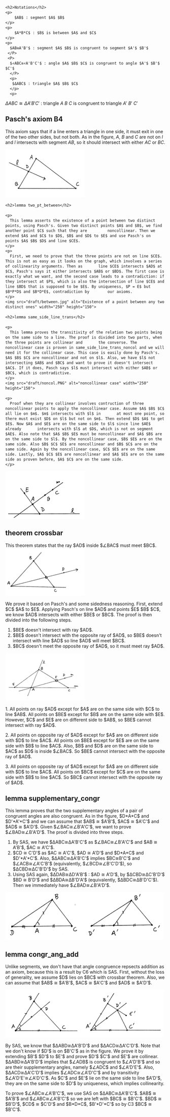<head>
  <meta charset="utf-8">
  <meta http-equiv="x-ua-compatible" content="ie=edge">
  <meta name="viewport" content="width=device-width">
  <title>MathJax v3 with TeX input and HTML output</title>
  <script src="https://polyfill.io/v3/polyfill.min.js?features=es6"></script>
  <script>
  MathJax = {
    tex: {inlineMath: [['$', '$'], ['\\(', '\\)']]}
  };
  </script>
  <script id="MathJax-script" async src="https://cdn.jsdelivr.net/npm/mathjax@3/es5/tex-chtml.js"></script>
</head>
<body>
    
    <h2>Notations</h2>
    <p>
        $AB$ : segment $A$ $B$
    </p>
    <p>
        $A*B*C$ : $B$ is between $A$ and $C$
    </p>
    <p>
      $AB≅A'B'$ : segment $A$ $B$ is congruent to segment $A'$ $B'$
     </P>
     <P>
      $∠ABC≅∠A'B'C'$ : angle $A$ $B$ $C$ is congruent to angle $A'$ $B'$ $C'$
      </P>
      <p>
       $ΔABC$ : triangle $A$ $B$ $C$
      </p>
      <p>
   $ΔABC≅ΔA'B'C'$ : triangle $A$ $B$ $C$ is congruent to triangle $A'$ $B'$ $C'$
      </p>
    <h2>Pasch's axiom B4</h2>
    <p>
      This axiom says that if a line enters a triangle in one side, it must exit in one of the two other sides, but not both. As in the figure, $A$, $B$ and $C$ are not on $l$           and $l$ intersects with segment $AB$, so it should intersect with either $AC$ or $BC$.
    </p>
    <img src="draft/pasch.PNG" alt="Pasch's" width="250" height="150">

    <h2>lemma two_pt_between</h2>

    <p>
      This lemma asserts the existence of a point between two distinct points, using Pasch's. Given two distinct points $A$ and $B$, we find another point $C$ such that they are         noncollinear. Then we extend $A$ and $C$ to $D$, $B$ and $D$ to $E$ and use Pasch's on points $A$ $B$ $D$ and line $CE$.
    </p>
    <p>
      First, we need to prove that the three points are not on line $CE$. This is not as easy as it looks on the graph, which involves a series of collinearity arguments. Then as       line $CE$ intersects $AD$ at $C$, Pasch's says it either intersects $AB$ or $BD$. The first case is exactly what we want, and the second case leads to a contradiction: if         they intersect at $P$, which is also the intersection of line $CE$ and line $BD$ that is supposed to be $E$. By uniqueness, $P = E$ but $B*P*D$ and $B*D*E$, contradiction by        our axioms.
    </p>
    <img src="draft/between.jpg" alt="Existence of a point between any two distinct ones" width="250" height="150">
    
    <h2>lemma same_side_line_trans</h2>
    
    <p>
      This lemma proves the transitivity of the relation two points being on the same side to a line. The proof is divided into two parts, when the three points are collinear and       the converse. The noncollinear case is proven in same_side_line_trans_noncol and we will need it for the collinear case. This case is easily done by Pasch's. $A$ $B$ $C$ are noncollinear and not on $l$. Also, we have $l$ not intersecting $AB$ and $BC$ and want to prove it doesn't intersect $AC$. If it does, Pasch says $l$ must intersect with either $AB$ or $BC$, which is contradictive.
    </p>
    <img src="draft/noncol.PNG" alt="noncollinear case" width="250" height="150">
  
    <p>
      Proof when they are collinear involves contruction of three noncollinear points to apply the noncollinear case. Assume $A$ $B$ $C$ all lie on $m$. $m$ intersects with $l$ in       at most one point, so there must exist $D$ on $l$ but not on $m$. Then extend $D$ $A$ to get $E$. Now $A$ and $E$ are on the same side to $l$ since line $AE$ already       intersects with $l$ at $D$, which is not on segment $AE$. Also note that $A$ $B$ $E$ must be noncollinear and $A$ $B$ are on the same side to $l$. By the noncollinear case, $B$ $E$ are on the same side. Also $B$ $C$ $E$ are noncollinear and $B$ $C$ are on the same side. Again by the noncollinear case, $C$ $E$ are on the same side. Lastly, $A$ $C$ $E$ are noncollinear and $A$ $E$ are on the same side as proven before, $A$ $C$ are on the same side.
    </p>
  <img src="draft/col.PNG" alt="collinear case" width="250" height="150">
  
  <h2>theorem crossbar</h2>
  
  <p>
    This theorem states that the ray $AD$ inside $∠BAC$ must meet $BC$.
    <img src="draft/crossbar1.PNG" alt="Crossbar theorem" width="250" height="150">
  </p>
  
  <p>
    We prove it based on Pasch's and some sidedness reasoning. First, extend $C$ $A$ to $E$. Applying Pasch's on line $AD$ and points $E$ $B$ $C$, we know $AD$ intersects with either $BE$ or $BC$. The proof is then divided into the following steps.
 <ol>
  <li>$BE$ doesn't intersect with ray $AD$.</li>
  <li>$BE$ doesn't intersect with the opposite ray of $AD$, so $BE$ doesn't intersect with line $AD$ so line $AD$ will meet $BC$.</li>
  <li>$BC$ doesn't meet the opposite ray of $AD$, so it must meet ray $AD$.</li>
</ol>
  </p>
  <img src="draft/crossbar2.PNG" alt="Crossbar theorem proof" width="250" height="150">
 <p>
  1. All points on ray $AD$ except for $A$ are on the same side with $C$ to line $AB$. All points on $BE$ except for $B$ are on the same side with $E$. However, $C$ and $E$ are on different side to $AB$, so $BE$ cannot intersect with ray $AD$.
 </p>
 <p>
  2. All points on opposite ray of $AD$ except for $A$ are on different side with $D$ to line $AC$. All points on $BE$ except for $E$ are on the same side with $B$ to line $AC$. Also, $B$ and $D$ are on the same side to $AC$ as $D$ is inside $∠BAC$. So $BE$ cannot intersect with the opposite ray of $AD$.
 </p>
 <p>
  3. All points on opposite ray of $AD$ except for $A$ are on different side with $D$ to line $AC$. All points on $BC$ except for $C$ are on the same side with $B$ to line $AC$. So $BC$ cannot intersect with the opposite ray of $AD$.
  </p>
  
  <h2>lemma supplementary_congr </h2>
  
  <p>
  This lemma proves that the two supplementary angles of a pair of congruent angles are also congruent. As in the figure, $D*A*C$ and $D'*A'*C'$ and we can assume that $AB$ ≅ $A'B'$, $AC$ ≅ $A'C'$ and $AD$ ≅ $A'D'$. Given $∠BAC≅∠B'A'C'$, we want to prove $∠BAD≅∠B'A'D'$. The proof is divided into three steps.
  </p>
  
   <ol>
  <li>By SAS, we have $ΔABC≅ΔA'B'C'$ as $∠BAC≅∠B'A'C'$ and $AB ≅ A'B'$, $AC ≅ A'C'$.</li>
  <li>$CD ≅ C'D'$ as $AC ≅ A'C'$, $AD ≅ A'D'$ and $D*A*C$ and $D'*A'*C'$. Also, $ΔABC≅ΔA'B'C'$ implies $BC≅B'C'$ and $∠ACB≅∠A'C'B'$ (equivalently, $∠BCD≅∠B'C'D'$), so  $ΔCBD≅ΔC'B'D'$ by SAS.</li>
  <li>Using SAS again, $ΔDAB≅ΔD'A'B'$ : $AD ≅ A'D'$, by $ΔCBD≅ΔC'B'D'$ $BD ≅ B'D'$ and $ΔBDA≅ΔB'D'A'$ (equivalently, $ΔBDC≅ΔB'D'C'$). Then we immediately have $∠BAD≅∠B'A'D'$.</li>
  </ol>
  
  <img src="draft/supple.PNG" alt="supplementary angles" width="500" height="150">
  
  <h2>lemma congr_ang_add</h2>
  
  <p>
  Unlike segments, we don't have that angle congruence repsects addition as an axiom, because this is a result by C6 which is SAS. First, without the loss of generality, we assume $D$ lies on $BC$ with crossbar theorem. Also, we can assume that $AB$ ≅ $A'B'$, $AC$ ≅ $A'C'$ and $AD$ ≅ $A'D'$.
  </p>
  <img src="draft/angleadd.PNG" alt="angle addition" width="500" height="150">
  <p>
  By SAS, we know that $ΔABD≅ΔA'B'D'$ and $ΔACD≅ΔA'C'D'$. Note that we don't know if $D'$ is on $B'C'$ as in the figure. We prove it by extending $B'$ $D'$ to $E'$ and prove $D'$ $C'$ and $E'$ are collinear. $ΔABD≅ΔA'B'D'$ implies that $∠ADB$ is congruent to $∠A'D'B'$ and so are their supplementary angles, namely $∠ADC$ and $∠A'D'E'$. Also, $ΔACD≅ΔA'C'D'$ implies $∠ADC≅∠A'D'C'$ and by transitivity $∠A'D'E'≅∠A'D'C'$. As $C'$ and $E'$ lie on the same side to line $A'D'$, they are on the same side to $D'$ by uniqueness, which implies collinearity.
  </p>
  <p>
  To prove $∠ABC≅∠A'B'C'$, we use SAS on $ΔABC≅ΔA'B'C'$. $AB$ ≅ $A'B'$ and $∠ABC≅∠A'B'C'$ so we are left with $BC$ ≅ $B'C'$. $BD$ ≅ $B'D'$, $CD$ ≅ $C'D'$ and $B*D*C$, $B'*D'*C'$ so by C3 $BC$ ≅ $B'C'$. 
  </p>
</body>
